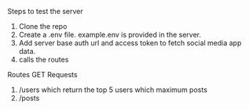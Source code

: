 Steps to test the server 

1. Clone the repo 
2. Create a .env file. example.env is provided in the server.
3. Add server base auth url and access token to fetch social media app data.
4. calls the routes

Routes 
GET Requests
1. /users which return the top 5 users which maximum posts
2. /posts 

